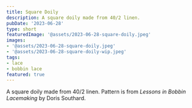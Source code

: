 ```yaml
---
title: Square Doily
description: A square doily made from 40/2 linen.
pubDate: '2023-06-28'
type: short
featuredImage: '@assets/2023-06-28-square-doily.jpeg'
images:
- '@assets/2023-06-28-square-doily.jpeg'
- '@assets/2023-06-28-square-doily-wip.jpeg'
tags:
- lace
- bobbin lace
featured: true
---
```

A square doily made from 40/2 linen. Pattern is from *Lessons in Bobbin 
Lacemaking* by Doris Southard.